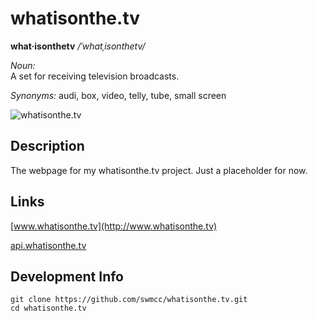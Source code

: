 # whatisonthe.tv 

**what·isonthetv**  */ˈwhatˌisonthetv/*

*Noun:*  
A set for receiving television broadcasts.

*Synonyms:*	
 audi, box, video, telly, tube, small screen

![whatisonthe.tv](http://cl.ly/image/1Q2q1a0f2219/Screen%20Shot%202015-02-25%20at%2022.19.17.png "whatisonthe.tv")

## Description

The webpage for my whatisonthe.tv project. Just a placeholder for now.

## Links

[www.whatisonthe.tv](http://www.whatisonthe.tv) 

[api.whatisonthe.tv](https://github.com/swmcc/api.whatisonthe.tv) 

## Development Info

```
git clone https://github.com/swmcc/whatisonthe.tv.git 
cd whatisonthe.tv 
```
